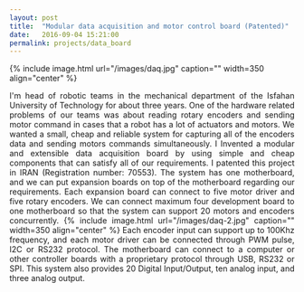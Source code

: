 ```yaml
---
layout: post
title:  "Modular data acquisition and motor control board (Patented)"
date:   2016-09-04 15:21:00
permalink: projects/data_board
---
```


{% include image.html url="/images/daq.jpg" caption="" width=350 align="center" %}
<p align="justify">
I'm head of robotic teams in the mechanical department of the Isfahan University of Technology for about three years. One of the hardware related problems of our teams was about reading rotary encoders and sending motor command in cases that a robot has a lot of actuators and motors. We wanted a small, cheap and reliable system for capturing all of the encoders data and sending motors commands simultaneously. I Invented a modular and extensible data acquisition board by using simple and cheap components that can satisfy all of our requirements. I patented this project in IRAN (Registration number: 70553). The system has one motherboard, and we can put expansion boards on top of the motherboard regarding our requirements. Each expansion board can connect to five motor driver and five rotary encoders. We can connect maximum four development board to one motherboard so that the system can support 20 motors and encoders concurrently.
{% include image.html url="/images/daq-2.jpg" caption="" width=350 align="center" %}
Each encoder input can support up to 100Khz frequency, and each motor driver can be connected through PWM pulse, I2C or RS232 protocol.
The motherboard can connect to a computer or other controller boards with a proprietary protocol through USB, RS232 or SPI.
This system also provides 20 Digital Input/Output, ten analog input, and three analog output.
</p>
